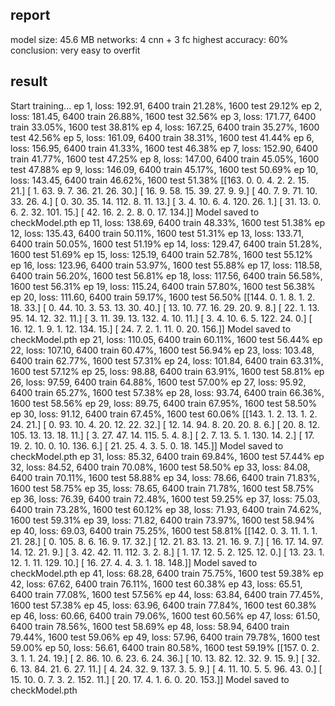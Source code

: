 ## report
model size: 45.6 MB
networks: 4 cnn + 3 fc
highest accuracy: 60%
conclusion: very easy to overfit
## result
Start training...
ep 1, loss: 192.91, 6400 train 21.28%, 1600 test 29.12%
ep 2, loss: 181.45, 6400 train 26.88%, 1600 test 32.56%
ep 3, loss: 171.77, 6400 train 33.05%, 1600 test 38.81%
ep 4, loss: 167.25, 6400 train 35.27%, 1600 test 42.56%
ep 5, loss: 161.09, 6400 train 38.31%, 1600 test 41.44%
ep 6, loss: 156.95, 6400 train 41.33%, 1600 test 46.38%
ep 7, loss: 152.90, 6400 train 41.77%, 1600 test 47.25%
ep 8, loss: 147.00, 6400 train 45.05%, 1600 test 47.88%
ep 9, loss: 146.09, 6400 train 45.17%, 1600 test 50.69%
ep 10, loss: 143.45, 6400 train 46.62%, 1600 test 51.38%
[[163.   0.   0.   4.   2.   2.  15.  21.]
 [  1.  63.   9.   7.  36.  21.  26.  30.]
 [ 16.   9.  58.  15.  39.  27.   9.   9.]
 [ 40.   7.   9.  71.  10.  33.  26.   4.]
 [  0.  30.  35.  14. 112.   8.  11.  13.]
 [  3.   4.  10.   6.   4. 120.  26.   1.]
 [ 31.  13.   0.   6.   2.  32. 101.  15.]
 [ 42.  16.   2.   2.   8.   0.  17. 134.]]
   Model saved to checkModel.pth
ep 11, loss: 138.69, 6400 train 48.33%, 1600 test 51.38%
ep 12, loss: 135.43, 6400 train 50.11%, 1600 test 51.31%
ep 13, loss: 133.71, 6400 train 50.05%, 1600 test 51.19%
ep 14, loss: 129.47, 6400 train 51.28%, 1600 test 51.69%
ep 15, loss: 125.19, 6400 train 52.78%, 1600 test 55.12%
ep 16, loss: 123.96, 6400 train 53.97%, 1600 test 55.88%
ep 17, loss: 118.58, 6400 train 56.20%, 1600 test 56.81%
ep 18, loss: 117.56, 6400 train 56.58%, 1600 test 56.31%
ep 19, loss: 115.24, 6400 train 57.80%, 1600 test 56.38%
ep 20, loss: 111.60, 6400 train 59.17%, 1600 test 56.50%
[[144.   0.   1.   8.   1.   2.  18.  33.]
 [  0.  44.  10.   3.  53.  13.  30.  40.]
 [ 13.  10.  77.  16.  29.  20.   9.   8.]
 [ 22.   1.  13.  95.  14.  12.  32.  11.]
 [  3.  11.  39.  13. 132.   4.  10.  11.]
 [  3.   4.  10.   6.   5. 122.  24.   0.]
 [ 16.  12.   1.   9.   1.  12. 134.  15.]
 [ 24.   7.   2.   1.  11.   0.  20. 156.]]
   Model saved to checkModel.pth
ep 21, loss: 110.05, 6400 train 60.11%, 1600 test 56.44%
ep 22, loss: 107.10, 6400 train 60.47%, 1600 test 56.94%
ep 23, loss: 103.48, 6400 train 62.77%, 1600 test 57.31%
ep 24, loss: 101.84, 6400 train 63.31%, 1600 test 57.12%
ep 25, loss: 98.88, 6400 train 63.91%, 1600 test 58.81%
ep 26, loss: 97.59, 6400 train 64.88%, 1600 test 57.00%
ep 27, loss: 95.92, 6400 train 65.27%, 1600 test 57.38%
ep 28, loss: 93.74, 6400 train 66.36%, 1600 test 58.56%
ep 29, loss: 89.75, 6400 train 67.95%, 1600 test 58.50%
ep 30, loss: 91.12, 6400 train 67.45%, 1600 test 60.06%
[[143.   1.   2.  13.   1.   2.  24.  21.]
 [  0.  93.  10.   4.  20.  12.  22.  32.]
 [ 12.  14.  94.   8.  20.  20.   8.   6.]
 [ 20.   8.  12. 105.  13.  13.  18.  11.]
 [  3.  27.  47.  14. 115.   5.   4.   8.]
 [  2.   7.  13.   5.   1. 130.  14.   2.]
 [ 17.  19.   2.  10.   0.  10. 136.   6.]
 [ 21.  25.   4.   3.   5.   0.  18. 145.]]
   Model saved to checkModel.pth
ep 31, loss: 85.32, 6400 train 69.84%, 1600 test 57.44%
ep 32, loss: 84.52, 6400 train 70.08%, 1600 test 58.50%
ep 33, loss: 84.08, 6400 train 70.11%, 1600 test 58.88%
ep 34, loss: 78.66, 6400 train 71.83%, 1600 test 58.75%
ep 35, loss: 78.65, 6400 train 71.78%, 1600 test 58.75%
ep 36, loss: 76.39, 6400 train 72.48%, 1600 test 59.25%
ep 37, loss: 75.03, 6400 train 73.28%, 1600 test 60.12%
ep 38, loss: 71.93, 6400 train 74.62%, 1600 test 59.31%
ep 39, loss: 71.82, 6400 train 73.97%, 1600 test 58.94%
ep 40, loss: 69.03, 6400 train 75.25%, 1600 test 58.81%
[[142.   0.   3.  11.   1.   1.  21.  28.]
 [  0. 105.   8.   6.  16.   9.  17.  32.]
 [ 12.  21.  83.  13.  21.  16.   9.   7.]
 [ 16.  17.  14.  97.  14.  12.  21.   9.]
 [  3.  42.  42.  11. 112.   3.   2.   8.]
 [  1.  17.  12.   5.   2. 125.  12.   0.]
 [ 13.  23.   1.  12.   1.  11. 129.  10.]
 [ 16.  27.   4.   4.   3.   1.  18. 148.]]
   Model saved to checkModel.pth
ep 41, loss: 68.28, 6400 train 75.75%, 1600 test 59.38%
ep 42, loss: 67.62, 6400 train 76.11%, 1600 test 60.38%
ep 43, loss: 65.51, 6400 train 77.08%, 1600 test 57.56%
ep 44, loss: 63.84, 6400 train 77.45%, 1600 test 57.38%
ep 45, loss: 63.96, 6400 train 77.84%, 1600 test 60.38%
ep 46, loss: 60.66, 6400 train 79.06%, 1600 test 60.56%
ep 47, loss: 61.50, 6400 train 78.56%, 1600 test 58.69%
ep 48, loss: 58.94, 6400 train 79.44%, 1600 test 59.06%
ep 49, loss: 57.96, 6400 train 79.78%, 1600 test 59.00%
ep 50, loss: 56.61, 6400 train 80.58%, 1600 test 59.19%
[[157.   0.   2.   3.   1.   1.  24.  19.]
 [  2.  86.  10.   6.  23.   6.  24.  36.]
 [ 10.  13.  82.  12.  32.   9.  15.   9.]
 [ 32.   6.  13.  84.  21.   6.  27.  11.]
 [  4.  24.  32.   9. 137.   3.   5.   9.]
 [  4.  11.  10.   5.   5.  96.  43.   0.]
 [ 15.  10.   0.   7.   3.   2. 152.  11.]
 [ 20.  17.   4.   1.   6.   0.  20. 153.]]
   Model saved to checkModel.pth
